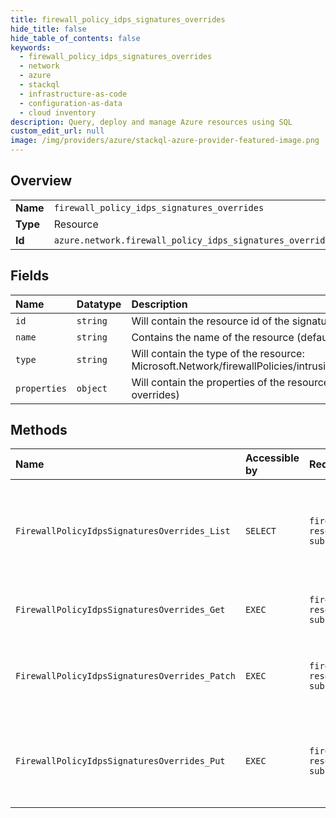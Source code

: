 ```yaml
---
title: firewall_policy_idps_signatures_overrides
hide_title: false
hide_table_of_contents: false
keywords:
  - firewall_policy_idps_signatures_overrides
  - network
  - azure    
  - stackql
  - infrastructure-as-code
  - configuration-as-data
  - cloud inventory
description: Query, deploy and manage Azure resources using SQL
custom_edit_url: null
image: /img/providers/azure/stackql-azure-provider-featured-image.png
---
```

  
    

## Overview
<table><tbody>
<tr><td><b>Name</b></td><td><code>firewall_policy_idps_signatures_overrides</code></td></tr>
<tr><td><b>Type</b></td><td>Resource</td></tr>
<tr><td><b>Id</b></td><td><code>azure.network.firewall_policy_idps_signatures_overrides</code></td></tr>
</tbody></table>

## Fields
| Name | Datatype | Description |
|:-----|:---------|:------------|
| `id` | `string` | Will contain the resource id of the signature override resource |
| `name` | `string` | Contains the name of the resource (default) |
| `type` | `string` | Will contain the type of the resource: Microsoft.Network/firewallPolicies/intrusionDetectionSignaturesOverrides |
| `properties` | `object` | Will contain the properties of the resource (the actual signature overrides) |
## Methods
| Name | Accessible by | Required Params | Description |
|:-----|:--------------|:----------------|:------------|
| `FirewallPolicyIdpsSignaturesOverrides_List` | `SELECT` | `firewallPolicyName, resourceGroupName, subscriptionId` | Returns all signatures overrides objects for a specific policy as a list containing a single value. |
| `FirewallPolicyIdpsSignaturesOverrides_Get` | `EXEC` | `firewallPolicyName, resourceGroupName, subscriptionId` | Returns all signatures overrides for a specific policy. |
| `FirewallPolicyIdpsSignaturesOverrides_Patch` | `EXEC` | `firewallPolicyName, resourceGroupName, subscriptionId` | Will update the status of policy's signature overrides for IDPS |
| `FirewallPolicyIdpsSignaturesOverrides_Put` | `EXEC` | `firewallPolicyName, resourceGroupName, subscriptionId` | Will override/create a new signature overrides for the policy's IDPS |
